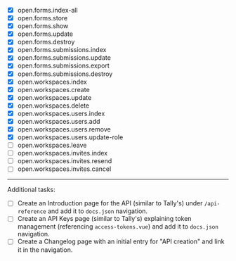 - [x] open.forms.index-all
- [x] open.forms.store
- [x] open.forms.show
- [x] open.forms.update
- [x] open.forms.destroy
- [x] open.forms.submissions.index
- [x] open.forms.submissions.update
- [x] open.forms.submissions.export
- [x] open.forms.submissions.destroy
- [x] open.workspaces.index
- [x] open.workspaces.create
- [x] open.workspaces.update
- [x] open.workspaces.delete
- [x] open.workspaces.users.index
- [x] open.workspaces.users.add
- [x] open.workspaces.users.remove
- [x] open.workspaces.users.update-role
- [ ] open.workspaces.leave
- [ ] open.workspaces.invites.index
- [ ] open.workspaces.invites.resend
- [ ] open.workspaces.invites.cancel

---

Additional tasks:

- [ ] Create an Introduction page for the API (similar to Tally's) under `/api-reference` and add it to `docs.json` navigation.
- [ ] Create an API Keys page (similar to Tally's) explaining token management (referencing `access-tokens.vue`) and add it to `docs.json` navigation.
- [ ] Create a Changelog page with an initial entry for "API creation" and link it in the navigation.